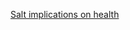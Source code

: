[Salt implications on health](https://mals14.github.io/site/Salt_impact_on_blood_pressure_2018-09-07.md)